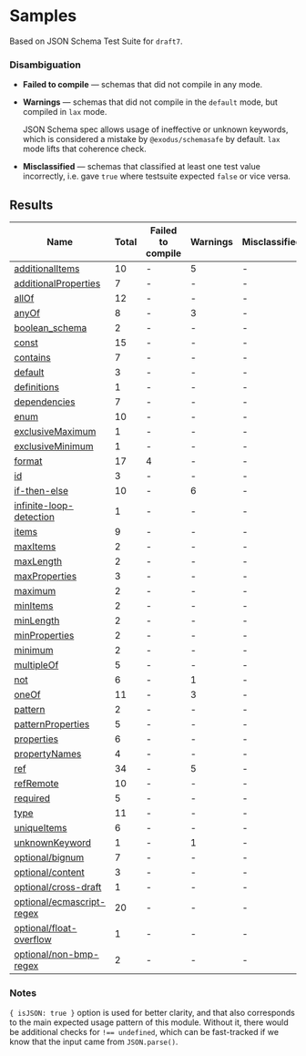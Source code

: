 # Samples

Based on JSON Schema Test Suite for `draft7`.


### Disambiguation

 * **Failed to compile** — schemas that did not compile in any mode.

 * **Warnings** — schemas that did not compile in the `default` mode, but compiled in `lax`
   mode.

   JSON Schema spec allows usage of ineffective or unknown keywords, which is considered a mistake
   by `@exodus/schemasafe` by default. `lax` mode lifts that coherence check.

 * **Misclassified** — schemas that classified at least one test value incorrectly, i.e. gave
   `true` where testsuite expected `false` or vice versa.

## Results

| Name                                                        | Total | Failed to compile | Warnings | Misclassified |
|-------------------------------------------------------------|-------|-------------------|----------|---------------|
| [additionalItems](./additionalItems.md)                     | 10    | -                 | 5        | -             |
| [additionalProperties](./additionalProperties.md)           | 7     | -                 | -        | -             |
| [allOf](./allOf.md)                                         | 12    | -                 | -        | -             |
| [anyOf](./anyOf.md)                                         | 8     | -                 | 3        | -             |
| [boolean_schema](./boolean_schema.md)                       | 2     | -                 | -        | -             |
| [const](./const.md)                                         | 15    | -                 | -        | -             |
| [contains](./contains.md)                                   | 7     | -                 | -        | -             |
| [default](./default.md)                                     | 3     | -                 | -        | -             |
| [definitions](./definitions.md)                             | 1     | -                 | -        | -             |
| [dependencies](./dependencies.md)                           | 7     | -                 | -        | -             |
| [enum](./enum.md)                                           | 10    | -                 | -        | -             |
| [exclusiveMaximum](./exclusiveMaximum.md)                   | 1     | -                 | -        | -             |
| [exclusiveMinimum](./exclusiveMinimum.md)                   | 1     | -                 | -        | -             |
| [format](./format.md)                                       | 17    | 4                 | -        | -             |
| [id](./id.md)                                               | 3     | -                 | -        | -             |
| [if-then-else](./if-then-else.md)                           | 10    | -                 | 6        | -             |
| [infinite-loop-detection](./infinite-loop-detection.md)     | 1     | -                 | -        | -             |
| [items](./items.md)                                         | 9     | -                 | -        | -             |
| [maxItems](./maxItems.md)                                   | 2     | -                 | -        | -             |
| [maxLength](./maxLength.md)                                 | 2     | -                 | -        | -             |
| [maxProperties](./maxProperties.md)                         | 3     | -                 | -        | -             |
| [maximum](./maximum.md)                                     | 2     | -                 | -        | -             |
| [minItems](./minItems.md)                                   | 2     | -                 | -        | -             |
| [minLength](./minLength.md)                                 | 2     | -                 | -        | -             |
| [minProperties](./minProperties.md)                         | 2     | -                 | -        | -             |
| [minimum](./minimum.md)                                     | 2     | -                 | -        | -             |
| [multipleOf](./multipleOf.md)                               | 5     | -                 | -        | -             |
| [not](./not.md)                                             | 6     | -                 | 1        | -             |
| [oneOf](./oneOf.md)                                         | 11    | -                 | 3        | -             |
| [pattern](./pattern.md)                                     | 2     | -                 | -        | -             |
| [patternProperties](./patternProperties.md)                 | 5     | -                 | -        | -             |
| [properties](./properties.md)                               | 6     | -                 | -        | -             |
| [propertyNames](./propertyNames.md)                         | 4     | -                 | -        | -             |
| [ref](./ref.md)                                             | 34    | -                 | 5        | -             |
| [refRemote](./refRemote.md)                                 | 10    | -                 | -        | -             |
| [required](./required.md)                                   | 5     | -                 | -        | -             |
| [type](./type.md)                                           | 11    | -                 | -        | -             |
| [uniqueItems](./uniqueItems.md)                             | 6     | -                 | -        | -             |
| [unknownKeyword](./unknownKeyword.md)                       | 1     | -                 | 1        | -             |
| [optional/bignum](./optional-bignum.md)                     | 7     | -                 | -        | -             |
| [optional/content](./optional-content.md)                   | 3     | -                 | -        | -             |
| [optional/cross-draft](./optional-cross-draft.md)           | 1     | -                 | -        | -             |
| [optional/ecmascript-regex](./optional-ecmascript-regex.md) | 20    | -                 | -        | -             |
| [optional/float-overflow](./optional-float-overflow.md)     | 1     | -                 | -        | -             |
| [optional/non-bmp-regex](./optional-non-bmp-regex.md)       | 2     | -                 | -        | -             |

### Notes

`{ isJSON: true }` option is used for better clarity, and that also corresponds to the main
expected usage pattern of this module. Without it, there would be additional checks for
`!== undefined`, which can be fast-tracked if we know that the input came from `JSON.parse()`.
